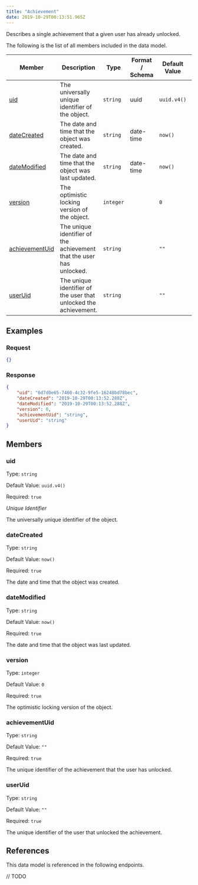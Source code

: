 ```yaml
---
title: "Achievement"
date: 2019-10-29T00:13:51.965Z
---
```


Describes a single achievement that a given user has already unlocked.

The following is the list of all members included in the data model.

| Member            | Description                         | Type | Format / Schema | Default Value | Identifier | Unique | Required |
| ----------------- | ----------------------------------- | ---- | ------ | ------------- | ---------- | ------ | -------- |
| [uid](#uid) | The universally unique identifier of the object. | `string` | uuid | `uuid.v4()` | true | true | true |
| [dateCreated](#dateCreated) | The date and time that the object was created. | `string` | date-time | `now()` | false | false | true |
| [dateModified](#dateModified) | The date and time that the object was last updated. | `string` | date-time | `now()` | false | false | true |
| [version](#version) | The optimistic locking version of the object. | `integer` |  | `0` | false | false | true |
| [achievementUid](#achievementUid) | The unique identifier of the achievement that the user has unlocked. | `string` |  | `""` | false | false | true |
| [userUid](#userUid) | The unique identifier of the user that unlocked the achievement. | `string` |  | `""` | false | false | true |

## Examples
### Request

```json
{}
```

### Response

```json
{
    "uid": "6d7d0e65-7460-4c32-9fe5-16248bd78bec",
    "dateCreated": "2019-10-29T00:13:52.288Z",
    "dateModified": "2019-10-29T00:13:52.288Z",
    "version": 0,
    "achievementUid": "string",
    "userUid": "string"
}
```


## Members

### uid

Type: `string`

Default Value: `uuid.v4()`

Required: `true`

*Unique* *Identifier*

The universally unique identifier of the object.

### dateCreated

Type: `string`

Default Value: `now()`

Required: `true`

The date and time that the object was created.

### dateModified

Type: `string`

Default Value: `now()`

Required: `true`

The date and time that the object was last updated.

### version

Type: `integer`

Default Value: `0`

Required: `true`

The optimistic locking version of the object.

### achievementUid

Type: `string`

Default Value: `""`

Required: `true`

The unique identifier of the achievement that the user has unlocked.

### userUid

Type: `string`

Default Value: `""`

Required: `true`

The unique identifier of the user that unlocked the achievement.

## References

This data model is referenced in the following endpoints.

// TODO